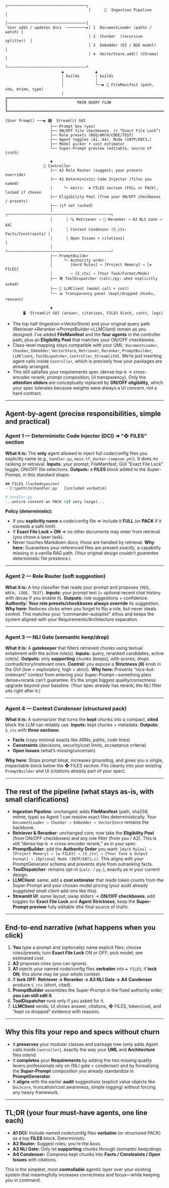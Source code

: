 

```text
                                     ┌───────────────────────────────────┐
                                     │      🔄  Ingestion Pipeline       │
                                     │───────────────────────────────────│
 User adds / updates docs  ─────────►│ 1  DocumentLoader (paths / watch) │
                                     │ 2  Chunker  (recursive splitter)  │
                                     │ 3  Embedder (E5 / BGE model)      │
                                     │ 4  VectorStore.add() (Chroma)     │
                                     └───────────────────────────────────┘
                         ▲              ▲
                         │ builds       │ builds
                         │              │
                         │              └──▶ 📇 FileManifest (path, sha, mtime, type)
                         │
╔═════════════════════════════════════════════════════════════════════════════╗
║                               MAIN QUERY FLOW                               ║
╚═════════════════════════════════════════════════════════════════════════════╝
                                                                           
[User Prompt] ───▶ 🎛️  Streamlit GUI
                    ├── Prompt box (you)
                    ├── ON/OFF file checkboxes  (+ “Exact File Lock”)
                    ├── Role presets (REQ/ARCH/CODE/TEST)
                    ├── Agent toggles (A1..A4), Mode (INTP/ENTJ…)
                    ├── Model picker + cost estimator
                    └── Super-Prompt preview (editable, source of truth)

                    ▼
                 🧠 Controller
                    ├── A2 Role Router (suggest; your presets override)
                    ├── A1 Deterministic Code Injector (files you named)
                    │     └─ emits:  ❖ FILES section (FULL or PACK), locked if chosen
                    ├── Eligibility Pool (from your ON/OFF checkboxes / presets)
                    ├── (if not locked)
                    │      ┌──────────────────────────────────────────────┐
                    │      │ 🔍 Retriever → 🏅 Reranker → A3 NLI Gate → A4│
                    │      │ Context Condenser (S_ctx: Facts/Constraints/ │
                    │      │ Open Issues + citations)                     │
                    │      └──────────────────────────────────────────────┘
                    ├── PromptBuilder
                    │     └─ Authority order:
                    │        [Hard Rules] → [Project Memory] → [❖ FILES]
                    │        → [S_ctx] → [Your Task/Format/Mode]
                    ├── 🛠️ ToolDispatcher (calc:/py: when explicitly asked)
                    ├── 📡 LLMClient (model call + cost)
                    └── 📊 Transparency panel (kept/dropped chunks, reasons)

                    ▼
        🖥️  Streamlit GUI (answer, citations, FILES block, costs, logs)
```

* The top half (Ingestion→VectorStore) and your original query path (Retriever→Reranker→PromptBuilder→LLMClient) remain as you designed. I’ve added **FileManifest** and the **four agents** in the controller path, plus an **Eligibility Pool** that matches your ON/OFF checkboxes.&#x20;
* Class-level mapping stays compatible with your UML: `DocumentLoader`, `Chunker`, `Embedder`, `VectorStore`, `Retriever`, `Reranker`, `PromptBuilder`, `LLMClient`, `ToolDispatcher`, `Controller`, `StreamlitUI`. We’re just inserting agent calls inside `Controller`, which is precisely how your packages are already arranged.&#x20;
* This still satisfies your requirements spec (dense top-k → cross-encoder rerank; prompt composition; UI transparency). Only the **attention sliders** are conceptually replaced by **ON/OFF eligibility**, which your spec tolerates because weights were always a UI concern, not a hard contract.&#x20;

---

## Agent-by-agent (precise responsibilities, simple and practical)

### Agent 1 — Deterministic Code Injector (DCI)  ➜ “❖ FILES” section

**What it is:** The **only** agent allowed to inject full code/config files you explicitly name (e.g., `handler.py`, `main.tf`, `docker-compose.yml`). It does *no* ranking or retrieval.
**Inputs:** your prompt; FileManifest; GUI “Exact File Lock” toggle; ON/OFF file selections.
**Outputs:** a **FILES** block added to the Super-Prompt, in this standard shape:

```
## FILES (locked=yes/no)
- C:\path\to\handler.py   [included verbatim]
```

```python
# handler.py
...entire content or PACK (if very large)...
```

**Policy (deterministic):**

* If you **explicitly name** a code/config file ⇒ include it **FULL** (or **PACK** if it exceeds a safe limit).
* If **Exact File Lock = ON** ⇒ no other documents may enter from retrieval (you chose a laser task).
* Never touches Markdown docs; those are handled by retrieval.
  **Why here:** Guarantees your referenced files are present *exactly*, a capability missing in a vanilla RAG path. (Your original design couldn’t *guarantee* deterministic file presence.)&#x20;

---

### Agent 2 — Role Router (soft suggestion)

**What it is:** A tiny classifier that reads your prompt and proposes `{REQ, ARCH, CODE, TEST}`.
**Inputs:** your prompt text (+ optional recent chat history with decay if you enable it).
**Outputs:** role suggestions + confidence.
**Authority:** **Your role presets/checkboxes always override** its suggestion.
**Why here:** Reduces clicks when you forget to flip a role, but never steals control. This matches your “commander–autopilot” ethos and keeps the system aligned with your Requirements/Architecture separation.&#x20;

---

### Agent 3 — NLI Gate (semantic keep/drop)

**What it is:** A **gatekeeper** that filters retrieved chunks using textual entailment with the active role(s).
**Inputs:** query, reranked candidates, active role(s).
**Outputs:** only **supporting** chunks (keeps), with scores; drops contradictory/irrelevant ones.
**Control:** you expose a **Strictness (θ)** knob in the GUI (low = exploratory, high = strict).
**Why here:** Prevents “nice-but-irrelevant” context from entering your Super-Prompt—something plain dense+rerank can’t guarantee. It’s the single biggest quality/correctness upgrade beyond your baseline. (Your spec already has rerank; the NLI filter sits right after it.)&#x20;

---

### Agent 4 — Context Condenser (structured pack)

**What it is:** A summarizer that turns the **kept** chunks into a compact, **cited** block the LLM can reliably use.
**Inputs:** kept chunks + metadata.
**Outputs:** `S_ctx` with **three sections**:

* **Facts** (copy minimal exacts like ARNs, paths, code lines)
* **Constraints** (decisions, security/cost limits, acceptance criteria)
* **Open Issues** (what’s missing/uncertain)

**Why here:** Stops prompt bloat, increases grounding, and gives you a single, inspectable block below the ❖ FILES section. Fits cleanly into your existing `PromptBuilder` and UI (citations already part of your spec).&#x20;

---

## The rest of the pipeline (what stays as-is, with small clarifications)

* **Ingestion Pipeline**: unchanged; adds **FileManifest** (path, sha256, mtime, type) so Agent 1 can resolve exact files deterministically. Your `DocumentLoader → Chunker → Embedder → VectorStore` remains the backbone.&#x20;
* **Retriever & Reranker**: unchanged core; now take the **Eligibility Pool** (from ON/OFF checkboxes) and any role filter (from you / A2). This is still “dense top-k → cross-encoder rerank,” as in your spec.&#x20;
* **PromptBuilder**: add the **Authority Order** you want:
  `[Hard Rules] → [Project Memory] → [❖ FILES] → [S_ctx] → [Your Task & Output Format] → [Optional Mode (INTP/ENTJ…)]`.
  This aligns with your PromptGenerator schema and prevents style from outranking facts.&#x20;
* **ToolDispatcher**: remains opt-in (`calc:` / `py:`), exactly as in your current design.&#x20;
* **LLMClient**: same; add a **cost estimator** that reads token counts from the Super-Prompt and your chosen model pricing (your audit already suggested small client add-ons like this).&#x20;
* **Streamlit UI**: same layout; swap sliders → **ON/OFF checkboxes**; add toggles for **Exact File Lock** and **Agent Strictness**; keep the **Super-Prompt preview** fully editable (the final source of truth).&#x20;

---

## End-to-end narrative (what happens when you click)

1. **You** type a prompt and (optionally) name explicit files; choose roles/presets; turn **Exact File Lock** ON or OFF; pick model; see estimated cost.&#x20;
2. **A2** proposes roles (you can ignore).
3. **A1** injects your named code/config files **verbatim** into `❖ FILES`; if **lock ON**, this alone may be your whole context.
4. If **lock OFF**: **Retriever → Reranker → A3 NLI Gate → A4 Condenser** produce `S_ctx` (short, cited).
5. **PromptBuilder** assembles the Super-Prompt in the fixed authority order; **you can still edit it**.&#x20;
6. **ToolDispatcher** runs only if you asked for it.
7. **LLMClient** sends; UI shows answer, citations, ❖ FILES, token/cost, and “kept vs dropped” evidence with reasons.&#x20;

---

## Why this fits your repo and specs without churn

* It **preserves** your modular classes and package tree (only adds Agent calls inside `Controller`), exactly the way your **UML** and **Architecture** files intend.
* It **completes** your **Requirements** by adding the two missing quality levers professionals rely on (NLI gate + condenser) and by formalizing the **Super-Prompt** composition you already standardize in **PromptGenerator**.
* It **aligns** with the earlier **audit** suggestions (explicit value objects like `DocScore`, truncation/cost awareness, simple logging) without forcing any heavy framework.&#x20;

---

## TL;DR (your four must-have agents, one line each)

* **A1 DCI:** Include named code/config files **verbatim** (or structured PACK) as a top **FILES** block. Deterministic.
* **A2 Router:** Suggest roles; you’re the boss.
* **A3 NLI Gate:** Only let **supporting** chunks through (semantic keep/drop).
* **A4 Condenser:** Compress kept chunks into **Facts / Constraints / Open Issues** with citations.

This is the simplest, most **controllable** agentic layer over your existing system that meaningfully increases correctness and focus—while keeping *you* in command.

